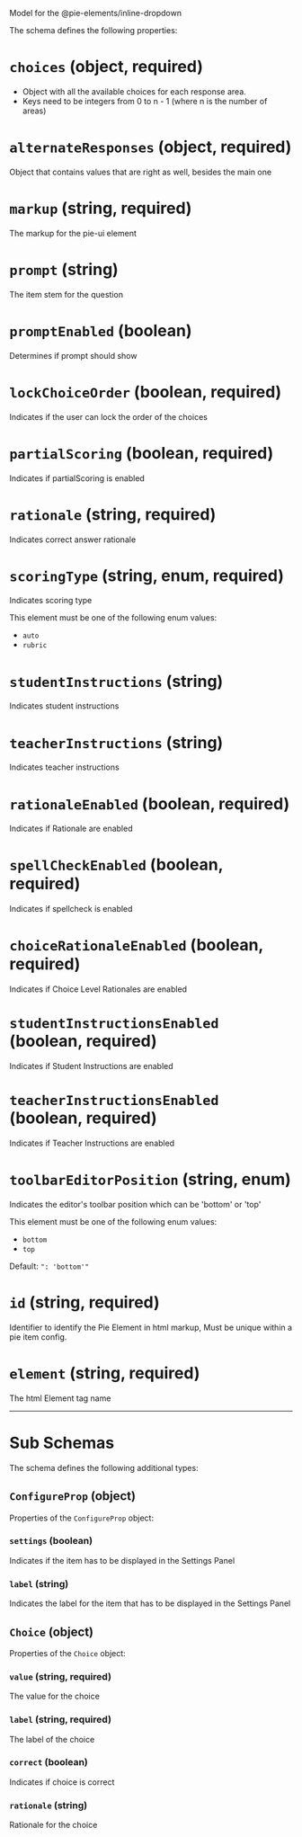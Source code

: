 Model for the @pie-elements/inline-dropdown

The schema defines the following properties:

# `choices` (object, required)

* Object with all the available choices for each response area.
* Keys need to be integers from 0 to n - 1 (where n is the number of areas)

# `alternateResponses` (object, required)

Object that contains values that are right as well, besides the main one

# `markup` (string, required)

The markup for the pie-ui element

# `prompt` (string)

The item stem for the question

# `promptEnabled` (boolean)

Determines if prompt should show

# `lockChoiceOrder` (boolean, required)

Indicates if the user can lock the order of the choices

# `partialScoring` (boolean, required)

Indicates if partialScoring is enabled

# `rationale` (string, required)

Indicates correct answer rationale

# `scoringType` (string, enum, required)

Indicates scoring type

This element must be one of the following enum values:

* `auto`
* `rubric`

# `studentInstructions` (string)

Indicates student instructions

# `teacherInstructions` (string)

Indicates teacher instructions

# `rationaleEnabled` (boolean, required)

Indicates if Rationale are enabled

# `spellCheckEnabled` (boolean, required)

Indicates if spellcheck is enabled

# `choiceRationaleEnabled` (boolean, required)

Indicates if Choice Level Rationales are enabled

# `studentInstructionsEnabled` (boolean, required)

Indicates if Student Instructions are enabled

# `teacherInstructionsEnabled` (boolean, required)

Indicates if Teacher Instructions are enabled

# `toolbarEditorPosition` (string, enum)

Indicates the editor's toolbar position which can be 'bottom' or 'top'

This element must be one of the following enum values:

* `bottom`
* `top`

Default: `": 'bottom'"`

# `id` (string, required)

Identifier to identify the Pie Element in html markup, Must be unique within a pie item config.

# `element` (string, required)

The html Element tag name

---

# Sub Schemas

The schema defines the following additional types:

## `ConfigureProp` (object)

Properties of the `ConfigureProp` object:

### `settings` (boolean)

Indicates if the item has to be displayed in the Settings Panel

### `label` (string)

Indicates the label for the item that has to be displayed in the Settings Panel

## `Choice` (object)

Properties of the `Choice` object:

### `value` (string, required)

The value for the choice

### `label` (string, required)

The label of the choice

### `correct` (boolean)

Indicates if choice is correct

### `rationale` (string)

Rationale for the choice